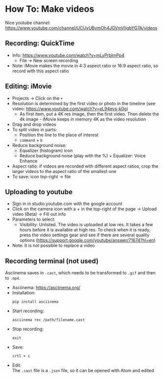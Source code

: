 # How To: Make videos  

Nice youtube channel: https://www.youtube.com/channel/UCUyUBvmOh4JGVmVIigbYG7A/videos  

## Recording: QuickTime
- Info: https://www.youtube.com/watch?v=mLyPrblmPp4 
  - File -> New screen recording
- Note: iMovie makes the movie in 4:3 aspect ratio or 16:9 aspect ratio, so record with this aspect ratio
  
## Editing: iMovie
  
- Projects -> Click on the `+`  
- Resolution is determined by the first video or photo in the timeline (see video: https://www.youtube.com/watch?v=eL94evs-k0g) 
  - As first item, put a 4K res image, then the first video. Then delete the 4k image - iMovie keeps in memory 4K as the video resolution
- Drag and drop videos  
- To split video in parts:   
  - Position the line to the place of interest
  - `command` + `b`    
- Reduce background noise:  
  - Equalizer (histogram) icon
  - Reduce background noise (play with the %) + Equalizer: Voice Enhance
- Aspect ratio: if videos are recorded with different aspect ratios, crop the larger videos to the aspect ratio of the smallest one
- To save: icon top-right -> file


## Uploading to youtube  
- Sign in in studio.youtube.com with the google account  
- Click on the camera icon with a + in the top-right of the page -> Upload video (Beta) -> Fill out info
- Parameters to select: 
  - Visibility: Unlisted. The video is uploaded at low res. It takes a few hours before it is available at high res. To check when it is ready, press the video settings gear and see if there are several quality options (https://support.google.com/youtube/answer/71674?hl=en)
- Note: It is not possible to replace a video


## Recording terminal  (not used)

Asciinema saves in `.cast`, which needs to be transformed to `.gif` and then to `.mp4`. 

- Asciinema: https://asciinema.org/  
- Installation:    
  ```
  pip install asciinema
  ```  
- Start recording:  
  ```
  asciinema rec /path/filename.cast
  ```  
- Stop recording:   
  ```
  exit
  ```  
- Save: 
  ```
  crtl + c
  ```  
- Edit:  
  The `.cast` file is a `.json` file, so it can be opened with Atom and edited  

